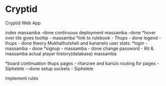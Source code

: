 # Cryptid
Cryptid Web App


index massamba -done
continuous deployment massamba -done
*hover over tile  gives tooltip - massamba
*link to rulebook - Thups - done
legend - thups - done
theory Mukhathutsheli and kananelo
user stats:
	*login - massamba - done
	*signup - massamba - done
	change password - Rit & massamba
	actual player history(database) massamba

*board continuation thups
pages - ritanzwe and kanizo
routing for pages - Siphelele --done
setup sockets - Siphelele

implement rules
